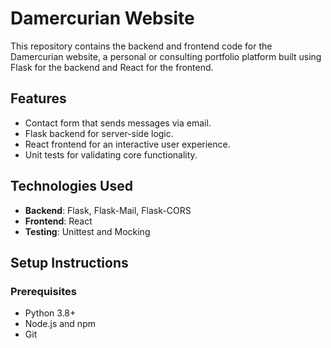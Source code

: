 # Damercurian Website

This repository contains the backend and frontend code for the Damercurian website, a personal or consulting portfolio platform built using Flask for the backend and React for the frontend.

## Features
- Contact form that sends messages via email.
- Flask backend for server-side logic.
- React frontend for an interactive user experience.
- Unit tests for validating core functionality.

## Technologies Used
- **Backend**: Flask, Flask-Mail, Flask-CORS
- **Frontend**: React
- **Testing**: Unittest and Mocking

## Setup Instructions

### Prerequisites
- Python 3.8+
- Node.js and npm
- Git

